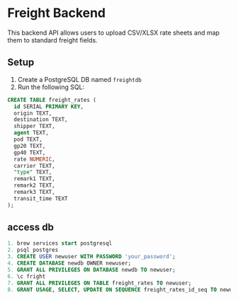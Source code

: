 # Freight Backend

This backend API allows users to upload CSV/XLSX rate sheets and map them to standard freight fields.

## Setup

1. Create a PostgreSQL DB named `freightdb`
2. Run the following SQL:

```sql
CREATE TABLE freight_rates (
  id SERIAL PRIMARY KEY,
  origin TEXT,
  destination TEXT,
  shipper TEXT,
  agent TEXT,
  pod TEXT,
  gp20 TEXT,
  gp40 TEXT,
  rate NUMERIC,
  carrier TEXT,
  "type" TEXT,
  remark1 TEXT,
  remark2 TEXT,
  remark3 TEXT,
  transit_time TEXT
);
```

## access db
```sql
1. brew services start postgresql
2. psql postgres
3. CREATE USER newuser WITH PASSWORD 'your_password';
4. CREATE DATABASE newdb OWNER newuser;
5. GRANT ALL PRIVILEGES ON DATABASE newdb TO newuser;
6. \c fright
7. GRANT ALL PRIVILEGES ON TABLE freight_rates TO newuser;
8. GRANT USAGE, SELECT, UPDATE ON SEQUENCE freight_rates_id_seq TO newuser;
```